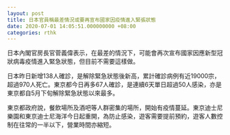 ```yaml
---
layout: post
title: 日本官員稱最差情況或要再宣布國家因疫情進入緊張狀態
date: 2020-07-01 14:05:51.000000000 +08:00
categories: rthk
---
```


日本內閣官房長官菅義偉表示，在最差的情況下，可能會再次宣布國家因應新型冠狀病毒疫情進入緊急狀態，但目前不需要這樣做。

日本昨日新增138人確診，是解除緊急狀態後新高，累計確診病例有近19000宗，超過970人死亡。東京都今日再多67人確診，是連續6天單日超過50人感染，亦是東京都自5月下旬解除緊急狀態以來最多。

東京都政府說，餐飲場所及酒吧等人群密集的場所，開始有疫情蔓延。東京迪士尼樂園和東京迪士尼海洋今日起重開，為防止感染，遊客需要提前預約，遊客人數控制在往常的一半以下，營業時間亦縮短。
